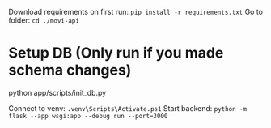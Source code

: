 Download requirements on first run: `pip install -r requirements.txt`
Go to folder: `cd ./movi-api`

# Setup DB (Only run if you made schema changes)
python app/scripts/init_db.py

Connect to venv: `.venv\Scripts\Activate.ps1`
Start backend: `python -m flask --app wsgi:app --debug run --port=3000`

